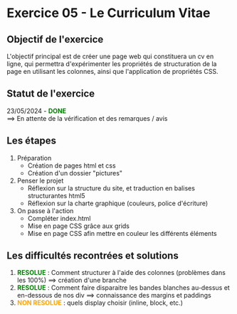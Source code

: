 # Exercice 05 - Le Curriculum Vitae

## Objectif de l'exercice

L'objectif principal est de créer une page web qui constituera un cv en ligne, qui permettra d'expérimenter les propriétés de structuration de la page en utilisant les colonnes, ainsi que l'application de propriétés CSS.

## Statut de l'exercice
23/05/2024 - **<span style="color:green">DONE</span>**  
==> En attente de la vérification et des remarques / avis


## Les étapes

1. Préparation
    - Création de pages html et css
    - Création d'un dossier "pictures"
2. Penser le projet
    - Réflexion sur la structure du site, et traduction en balises structurantes html5
    - Réflexion sur la charte graphique (couleurs, police d'écriture)
3. On passe à l'action
    - Compléter index.html
    - Mise en page CSS grâce aux grids
    - Mise en page CSS afin mettre en couleur les différents éléments


## Les difficultés recontrées et solutions

1. **<span style="color:green">RESOLUE</span>** : Comment structurer à l'aide des colonnes (problèmes dans les 100%) ==> création d'une branche
2. **<span style="color:green">RESOLUE</span>** : Comment faire disparaitre les bandes blanches au-dessus et en-dessous de nos div ==> connaissance des margins et paddings
3. **<span style="color:orange">NON RESOLUE</span>** : quels display choisir (inline, block, etc.)
